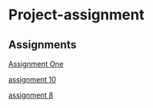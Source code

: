 # Project-assignment


## Assignments

[Assignment One](https://github.com/Amos36/Project-assignments/blob/gh-pages/f17magd150lab01_Bogacki.pde)

[assignment 10](https://github.com/Amos36/Project-assignments/blob/gh-pages/f17magd150lab10_Bogacki/f17magd150lab10_Bogacki.pde)

[assignment 8](https://github.com/Amos36/Project-assignments/blob/gh-pages/f17_magd150_lab08_Bogacki/f17_magd150_lab08_Bogacki.pde)
